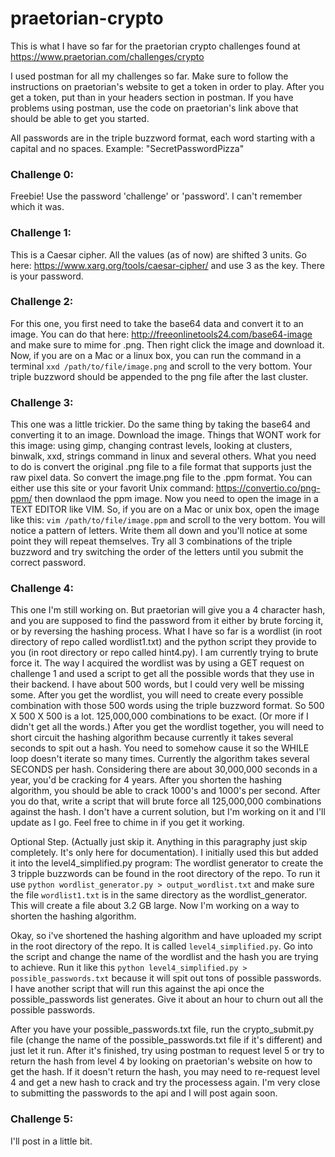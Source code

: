 # praetorian-crypto
This is what I have so far for the praetorian crypto challenges found at https://www.praetorian.com/challenges/crypto

I used postman for all my challenges so far. Make sure to follow the instructions on praetorian's website to get a token in order to play. After you get a token, put than in your headers section in postman. If you have problems using postman, use the code on praetorian's link above that should be able to get you started.

All passwords are in the triple buzzword format, each word starting with a capital and no spaces. Example: "SecretPasswordPizza"

### Challenge 0: 
Freebie! Use the password 'challenge' or 'password'. I can't remember which it was.

### Challenge 1: 
This is a Caesar cipher. All the values (as of now) are shifted 3 units. Go here: https://www.xarg.org/tools/caesar-cipher/ and use 3 as the key. There is your password.

### Challenge 2: 
For this one, you first need to take the base64 data and convert it to an image. You can do that here: http://freeonlinetools24.com/base64-image and make sure to mime for .png. Then right click the image and download it. Now, if you are on a Mac or a linux box, you can run the command in a terminal `xxd /path/to/file/image.png` and scroll to the very bottom. Your triple buzzword should be appended to the png file after the last cluster.

### Challenge 3: 
This one was a little trickier. Do the same thing by taking the base64 and converting it to an image. Download the image. Things that WONT work for this image: using gimp, changing contrast levels, looking at clusters, binwalk, xxd, strings command in linux and several others. What you need to do is convert the original .png file to a file format that supports just the raw pixel data. So convert the image.png file to the .ppm format. You can either use this site or your favorit Unix command: https://convertio.co/png-ppm/ then downlaod the ppm image. Now you need to open the image in a TEXT EDITOR like VIM. So, if you are on a Mac or unix box, open the image like this: `vim /path/to/file/image.ppm` and scroll to the very bottom. You will notice a pattern of letters. Write them all down and you'll notice at some point they will repeat themselves. Try all 3 combinations of the triple buzzword and try switching the order of the letters until you submit the correct password.

### Challenge 4: 
This one I'm still working on. But praetorian will give you a 4 character hash, and you are supposed to find the password from it either by brute forcing it, or by reversing the hashing process. What I have so far is a wordlist (in root directory of repo called wordlist1.txt) and the python script they provide to you (in root directory or repo called hint4.py). I am currently trying to brute force it. The way I acquired the wordlist was by using a GET request on challenge 1 and used a script to get all the possible words that they use in their backend. I have about 500 words, but I could very well be missing some. After you get the wordlist, you will need to create every possible combination with those 500 words using the triple buzzword format. So 500 X 500 X 500 is a lot. 125,000,000 combinations to be exact. (Or more if I didn't get all the words.) After you get the wordlist together, you will need to short circuit the hashing algorithm because currently it takes several seconds to spit out a hash. You need to somehow cause it so the WHILE loop doesn't iterate so many times. Currently the algorithm takes several SECONDS per hash. Considering there are about 30,000,000 seconds in a year, you'd be cracking for 4 years. After you shorten the hashing algorithm, you should be able to crack 1000's and 1000's per second.  After you do that, write a script that will brute force all 125,000,000 combinations against the hash. I don't have a current solution, but I'm working on it and I'll update as I go. Feel free to chime in if you get it working.

Optional Step. (Actually just skip it. Anything in this paragraphy just skip completely. It's only here for documentation). 
I initially used this but added it into the level4_simplified.py program:
The wordlist generator to create the 3 tripple buzzwords can be found in the root directory of the repo. To run it use `python wordlist_generator.py > output_wordlist.txt` and make sure the file `wordlist1.txt` is in the same directory as the wordlist_generator. This will create a file about 3.2 GB large. Now I'm working on a way to shorten the hashing algorithm.

Okay, so i've shortened the hashing algorithm and have uploaded my script in the root directory of the repo. It is called `level4_simplified.py`. Go into the script and change the name of the wordlist and the hash you are trying to achieve. Run it like this `python level4_simplified.py > possible_passwords.txt` because it will spit out tons of possible passwords. I have another script that will run this against the api once the possible_passwords list generates. Give it about an hour to churn out all the possible passwords.

After you have your possible_passwords.txt file, run the crypto_submit.py file (change the name of the possible_passwords.txt file if it's different) and just let it run. After it's finished, try using postman to request level 5 or try to return the hash from level 4 by looking on praetorian's website on how to get the hash. If it doesn't return the hash, you may need to re-request level 4 and get a new hash to crack and try the processess again. I'm very close to submitting the passwords to the api and I will post again soon.

### Challenge 5:

I'll post in a little bit.
